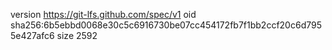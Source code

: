 version https://git-lfs.github.com/spec/v1
oid sha256:6b5ebbd0068e30c5c6916730be07cc454172fb7f1bb2ccf20c6d7955e427afc6
size 2592
